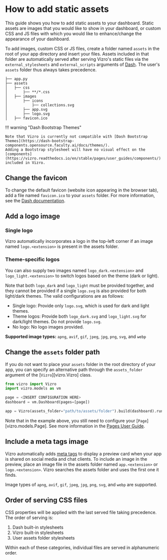 # How to add static assets

This guide shows you how to add static assets to your dashboard. Static assets are images that you would like to show in your dashboard, or custom CSS and JS files
with which you would like to enhance/change the appearance of your dashboard.

To add images, custom CSS or JS files, create a folder named `assets` in the root of your app directory and insert your files.
Assets included in that folder are automatically served after serving Vizro's static files via the `external_stylesheets`  and `external_scripts` arguments of [Dash](https://dash.plotly.com/external-resources#adding-external-css/javascript).
The user's `assets` folder thus always takes precedence.

```text title="Example folder structure"
├── app.py
├── assets
│   ├── css
│       ├── **/*.css
│   ├── images
│       ├── icons
│           ├── collections.svg
│       ├── app.svg
│       ├── logo.svg
│   ├── favicon.ico
```

!!! warning "Dash Bootstrap Themes"

    Note that Vizro is currently not compatible with [Dash Bootstrap Themes](https://dash-bootstrap-components.opensource.faculty.ai/docs/themes/).
    Adding a Bootstrap stylesheet will have no visual effect on the [components](https://vizro.readthedocs.io/en/stable/pages/user_guides/components/) included in Vizro.


## Change the favicon
To change the default favicon (website icon appearing in the browser tab), add a file named `favicon.ico` to your `assets` folder.
For more information, see the [Dash documentation](https://dash.plotly.com/external-resources#changing-the-favicon).


## Add a logo image

### Single logo

Vizro automatically incorporates a logo in the top-left corner if an image named `logo.<extension>` is present in the
assets folder.

### Theme-specific logos

You can also supply two images named `logo_dark.<extension>` and `logo_light.<extension>` to switch logos
based on the theme (dark or light).

Note that both `logo_dark` and `logo_light` must be provided together, and they cannot be provided if a single `logo.svg` is also provided for both light/dark themes. The valid configurations are as follows:

* Single logo: Provide only `logo.svg`, which is used for dark and light themes.
* Theme logos: Provide both `logo_dark.svg` and `logo_light.svg` for dark/light themes. Do not provide `logo.svg`.
* No logo: No logo images provided.

**Supported image types:** `apng`, `avif`, `gif`, `jpeg`, `jpg`, `png`, `svg`, and `webp`

## Change the `assets` folder path
If you do not want to place your `assets` folder in the root directory of your app, you can
specify an alternative path through the `assets_folder` argument of the [`Vizro`][vizro.Vizro] class.

```python
from vizro import Vizro
import vizro.models as vm

page = <INSERT CONFIGURATION HERE>
dashboard = vm.Dashboard(pages=[page])

app = Vizro(assets_folder="path/to/assets/folder").build(dashboard).run()

```

Note that in the example above, you still need to configure your [`Page`][vizro.models.Page].
See more information in the [Pages User Guide](pages.md).


## Include a meta tags image

Vizro automatically adds [meta tags](https://metatags.io/) to display a preview card when your app is shared on social media and chat
clients. To include an image in the preview, place an image file in the assets folder named `app.<extension>`  or
`logo.<extension>`. Vizro searches the assets folder and uses the first one it finds.

Image types of `apng`, `avif`, `gif`, `jpeg`, `jpg`, `png`, `svg`, and `webp` are supported.


## Order of serving CSS files

CSS properties will be applied with the last served file taking precedence. The order of serving is:

1. Dash built-in stylesheets
2. Vizro built-in stylesheets
3. User assets folder stylesheets

Within each of these categories, individual files are served in alphanumeric order.
